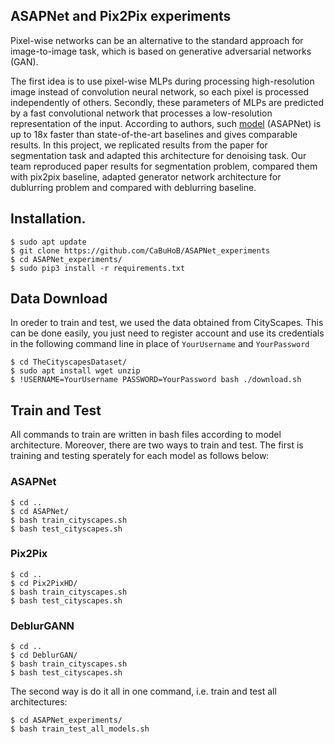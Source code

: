 ## ASAPNet and Pix2Pix experiments

Pixel-wise networks can be an alternative to the standard approach for image-to-image task, which is based on generative adversarial networks (GAN). 

The first idea is to use pixel-wise MLPs during processing high-resolution image instead of convolution neural network, so each pixel is processed independently of others. Secondly, these parameters of MLPs are predicted by a fast convolutional network that processes a low-resolution representation of the input. According to authors, such [model](https://github.com/tamarott/ASAPNet) (ASAPNet) is up to 18x faster than state-of-the-art baselines and gives comparable results. In this project, we replicated results from the paper for segmentation task and adapted this architecture for denoising task. Our team reproduced paper results for segmentation problem, compared them with pix2pix baseline, adapted generator network architecture for dublurring problem and compared with deblurring baseline.

## Installation.

```
$ sudo apt update
$ git clone https://github.com/CaBuHoB/ASAPNet_experiments
$ cd ASAPNet_experiments/
$ sudo pip3 install -r requirements.txt
```

## Data Download

In oreder to train and test, we used the data obtained from CityScapes. This can be done easily, you just need to register account and use its credentials in the following command line in place of `YourUsername` and `YourPassword`

```
$ cd TheCityscapesDataset/
$ sudo apt install wget unzip 
$ !USERNAME=YourUsername PASSWORD=YourPassword bash ./download.sh
```

## Train and Test 

All commands to train are written in bash files according to model architecture. Moreover, there are two ways to train and test. The first is training and testing sperately for each model as follows below:
### ASAPNet

```
$ cd .. 
$ cd ASAPNet/
$ bash train_cityscapes.sh
$ bash test_cityscapes.sh
```

### Pix2Pix

```
$ cd .. 
$ cd Pix2PixHD/
$ bash train_cityscapes.sh
$ bash test_cityscapes.sh
```

### DeblurGANN

```
$ cd ..
$ cd DeblurGAN/
$ bash train_cityscapes.sh
$ bash test_cityscapes.sh
```

The second way is do it all in one command, i.e. train and test all architectures:

```
$ cd ASAPNet_experiments/
$ bash train_test_all_models.sh
```
